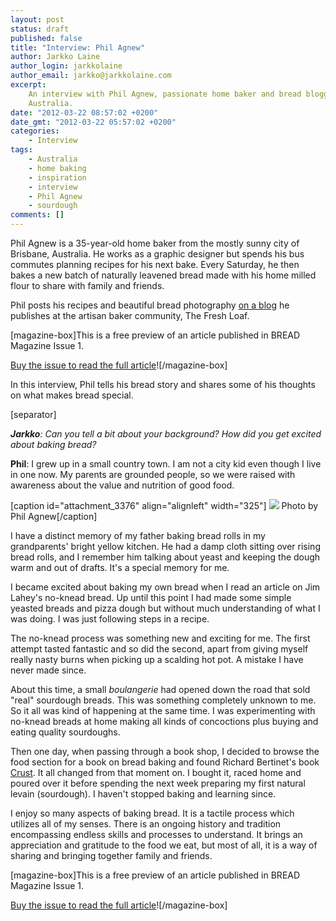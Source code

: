 ```yaml
---
layout: post
status: draft
published: false
title: "Interview: Phil Agnew"
author: Jarkko Laine
author_login: jarkkolaine
author_email: jarkko@jarkkolaine.com
excerpt:
    An interview with Phil Agnew, passionate home baker and bread blogger from
    Australia.
date: "2012-03-22 08:57:02 +0200"
date_gmt: "2012-03-22 05:57:02 +0200"
categories:
    - Interview
tags:
    - Australia
    - home baking
    - inspiration
    - interview
    - Phil Agnew
    - sourdough
comments: []
---
```


Phil Agnew is a 35-year-old home baker from the mostly sunny city of Brisbane, Australia. He works as a graphic designer but spends his bus commutes planning recipes for his next bake. Every Saturday, he then bakes a new batch of naturally leavened bread made with his home milled flour to share with family and friends.

Phil posts his recipes and beautiful bread photography [on a blog](http://www.thefreshloaf.com/blog/pips) he publishes at the artisan baker community, The Fresh Loaf.

[magazine-box]This is a free preview of an article published in BREAD Magazine Issue 1.

[Buy the issue to read the full article](https://shop.bread-magazine.com/bread-magazine-issue-01)![/magazine-box]

In this interview, Phil tells his bread story and shares some of his thoughts on what makes bread special.

[separator]

_**Jarkko**: Can you tell a bit about your background? How did you get excited about baking bread?_

**Phil**: I grew up in a small country town. I am not a city kid even though I live in one now. My parents are grounded people, so we were raised with awareness about the value and nutrition of good food.

[caption id="attachment\_3376" align="alignleft" width="325"] [![](http://bread-magazine.com/wp-content/uploads/2017/04/bread-1-phil2.jpg)](http://bread-magazine.com/wp-content/uploads/2017/04/bread-1-phil2.jpg) Photo by Phil Agnew[/caption]

I have a distinct memory of my father baking bread rolls in my grandparents' bright yellow kitchen. He had a damp cloth sitting over rising bread rolls, and I remember him talking about yeast and keeping the dough warm and out of drafts. It's a special memory for me.

I became excited about baking my own bread when I read an article on Jim Lahey's no-knead bread. Up until this point I had made some simple yeasted breads and pizza dough but without much understanding of what I was doing. I was just following steps in a recipe.

The no-knead process was something new and exciting for me. The first attempt tasted fantastic and so did the second, apart from giving myself really nasty burns when picking up a scalding hot pot. A mistake I have never made since.

About this time, a small _boulangerie_ had opened down the road that sold "real" sourdough breads. This was something completely unknown to me. So it all was kind of happening at the same time. I was experimenting with no-knead breads at home making all kinds of concoctions plus buying and eating quality sourdoughs.

Then one day, when passing through a book shop, I decided to browse the food section for a book on bread baking and found Richard Bertinet's book [Crust](http://amzn.to/2o374iT). It all changed from that moment on. I bought it, raced home and poured over it before spending the next week preparing my first natural levain (sourdough). I haven't stopped baking and learning since.

I enjoy so many aspects of baking bread. It is a tactile process which utilizes all of my senses. There is an ongoing history and tradition encompassing endless skills and processes to understand. It brings an appreciation and gratitude to the food we eat, but most of all, it is a way of sharing and bringing together family and friends.

[magazine-box]This is a free preview of an article published in BREAD Magazine Issue 1.

[Buy the issue to read the full article](https://shop.bread-magazine.com/bread-magazine-issue-01)![/magazine-box]
